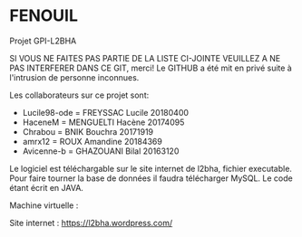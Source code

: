 # FENOUIL
Projet GPI-L2BHA

SI VOUS NE FAITES PAS PARTIE DE LA LISTE CI-JOINTE VEUILLEZ A NE PAS INTERFERER DANS CE GIT, merci!
Le GITHUB a été mit en privé suite à l'intrusion de personne inconnues.


Les collaborateurs sur ce  projet  sont:
- Lucile98-ode = FREYSSAC Lucile 20180400
- HaceneM = MENGUELTI Hacène 20174095
- Chrabou = BNIK Bouchra 20171919
- amrx12 = ROUX Amandine 20184369
- Avicenne-b = GHAZOUANI Bilal 20163120



Le logiciel est téléchargable sur le site internet de l2bha, fichier executable.
Pour faire tourner la base de données il faudra télécharger MySQL.
Le code étant écrit en JAVA.


Machine virtuelle :

Site internet : https://l2bha.wordpress.com/

